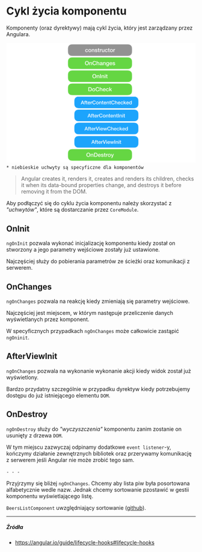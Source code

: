 # Cykl życia komponentu

Komponenty (oraz dyrektywy) mają cykl życia, który jest zarządzany przez Angulara. 


![](/assets/lifecycle2.png)
`* niebieskie uchwyty są specyficzne dla komponentów`

> Angular creates it, renders it, creates and renders its children, checks it when its data-bound properties change, and destroys it before removing it from the DOM.

Aby podłączyć się do cyklu życia komponentu należy skorzystać z _"uchwytów"_, które są dostarczanie przez `CoreModule`. 

## OnInit

`ngOnInit` pozwala wykonać inicjalizację komponentu kiedy został on stworzony a jego parametry wejściowe zostały już ustawione. 

Najczęściej służy do pobierania parametrów ze ścieżki oraz komunikacji z serwerem.

## OnChanges

`ngOnChanges` pozwala na reakcję kiedy zmieniają się parametry wejściowe. 

Najczęściej jest miejscem, w którym następuje przeliczenie danych wyświetlanych przez komponent.

W specyficznych przypadkach `ngOnChanges` może całkowicie zastąpić `ngOninit`.

## AfterViewInit

`ngOnChanges` pozwala na wykonanie wykonanie akcji kiedy widok został już wyświetlony.

Bardzo przydatny szczególnie w przypadku dyrektyw kiedy potrzebujemy dostępu do już istniejącego elementu `DOM`.

## OnDestroy

`ngOnDestroy` służy do _"wyczyszczenia"_ komponentu zanim zostanie on usunięty z drzewa `DOM`. 

W tym miejscu zazwyczaj odpinamy dodatkowe `event listener`-y, kończymy działanie zewnętrznych bibliotek oraz przerywamy komunikację z serwerem jeśli Angular nie może zrobić tego sam. 

`- - -`

Przyjrzymy się bliżej `ngOnChanges`. Chcemy aby lista piw była posortowana alfabetycznie wedle nazw. Jednak chcemy sortowanie pzostawić w gestii komponentu wyświetlającego listę. 

`BeersListComponent` uwzględniający sortowanie ([github](https://github.com/mmotel/ng-beers-app/tree/v17/src/app/shared/beers-list)).

---

##### Źródła

* https://angular.io/guide/lifecycle-hooks#lifecycle-hooks